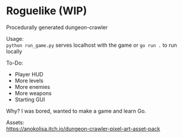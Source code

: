 # Roguelike (WIP)

Procedurally generated dungeon-crawler

Usage:  
`python run_game.py` serves localhost with the game
or 
`go run .` to run locally

To-Do:
- Player HUD
- More levels 
- More enemies 
- More weapons 
- Starting GUI

Why? 
I was bored, wanted to make a game and learn Go.

Assets:   
https://anokolisa.itch.io/dungeon-crawler-pixel-art-asset-pack